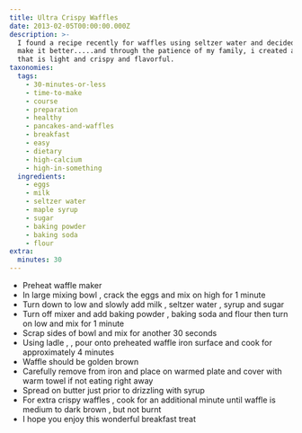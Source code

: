 ```yaml
---
title: Ultra Crispy Waffles
date: 2013-02-05T00:00:00.000Z
description: >-
  I found a recipe recently for waffles using seltzer water and decided i could
  make it better.....and through the patience of my family, i created a recipe
  that is light and crispy and flavorful.
taxonomies:
  tags:
    - 30-minutes-or-less
    - time-to-make
    - course
    - preparation
    - healthy
    - pancakes-and-waffles
    - breakfast
    - easy
    - dietary
    - high-calcium
    - high-in-something
  ingredients:
    - eggs
    - milk
    - seltzer water
    - maple syrup
    - sugar
    - baking powder
    - baking soda
    - flour
extra:
  minutes: 30
---
```

 - Preheat waffle maker
 - In large mixing bowl , crack the eggs and mix on high for 1 minute
 - Turn down to low and slowly add milk , seltzer water , syrup and sugar
 - Turn off mixer and add baking powder , baking soda and flour then turn on low and mix for 1 minute
 - Scrap sides of bowl and mix for another 30 seconds
 - Using ladle , , pour onto preheated waffle iron surface and cook for approximately 4 minutes
 - Waffle should be golden brown
 - Carefully remove from iron and place on warmed plate and cover with warm towel if not eating right away
 - Spread on butter just prior to drizzling with syrup
 - For extra crispy waffles , cook for an additional minute until waffle is medium to dark brown , but not burnt
 - I hope you enjoy this wonderful breakfast treat
